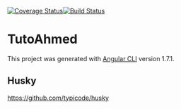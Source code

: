 [![Coverage Status](https://coveralls.io/repos/github/ghoul007/dashAng/badge.svg?branch=master)](https://coveralls.io/github/ghoul007/dashAng?branch=master)[![Build Status](https://travis-ci.org/ghoul007/dashAng.svg?branch=master)](https://travis-ci.org/ghoul007/dashAng)
# TutoAhmed

This project was generated with [Angular CLI](https://github.com/angular/angular-cli) version 1.7.1.

## Husky
https://github.com/typicode/husky
 
